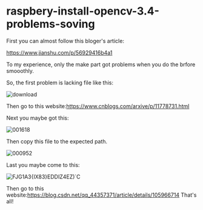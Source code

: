 # raspbery-install-opencv-3.4-problems-soving
First you can almost follow this bloger's article:

https://www.jianshu.com/p/56929416b4a1

To my experience, only the make part got problems when you do the brfore smooothly.

So, the first problem is lacking file like this:

![download](https://user-images.githubusercontent.com/75357598/113174888-6c459980-927d-11eb-9760-90bb69664948.gif)

Then go to this website:https://www.cnblogs.com/arxive/p/11778731.html

Next you maybe got this:

![001618](https://user-images.githubusercontent.com/75357598/113176932-9435fc80-927f-11eb-864a-25578ecb9647.png)

Then copy this file to the expected path.

![000952](https://user-images.githubusercontent.com/75357598/113176021-a499a780-927e-11eb-9d03-be8f11ee12fe.png)

Last you maybe come to this:

![FJG1A3{IX83}EDDIZ4EZ)`C](https://user-images.githubusercontent.com/75357598/113175443-00176580-927e-11eb-885f-f7e8cfcb1553.png)

Then go to this website:https://blog.csdn.net/qq_44357371/article/details/105966714
That's all!
